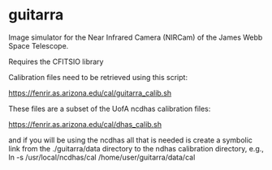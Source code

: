 # guitarra
Image simulator for the Near Infrared Camera (NIRCam) of the James Webb Space Telescope.

Requires the CFITSIO library

Calibration files need to be retrieved using this script: 

https://fenrir.as.arizona.edu/cal/guitarra_calib.sh

These files are a subset of the UofA ncdhas calibration files:

https://fenrir.as.arizona.edu/cal/dhas_calib.sh

and if you will be using the ncdhas all that is needed is create a symbolic
link from the ./guitarra/data directory to the ndhas calibration directory, e.g.,
ln -s /usr/local/ncdhas/cal /home/user/guitarra/data/cal
